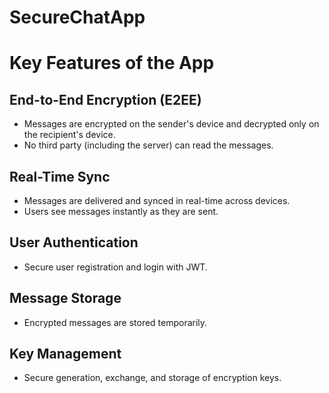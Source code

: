 # SecureChatApp

# Key Features of the App

## End-to-End Encryption (E2EE)
- Messages are encrypted on the sender's device and decrypted only on the recipient's device.
- No third party (including the server) can read the messages.

## Real-Time Sync
- Messages are delivered and synced in real-time across devices.
- Users see messages instantly as they are sent.

## User Authentication
- Secure user registration and login with JWT.

## Message Storage
- Encrypted messages are stored temporarily.

## Key Management
- Secure generation, exchange, and storage of encryption keys.
